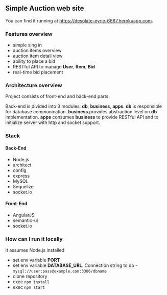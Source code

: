 ## Simple Auction web site
You can find it running at https://desolate-eyrie-6667.herokuapp.com.

### Features overview
* simple sing in
* auction items overview
* auction item detail view
* ability to place a bid
* RESTful API to manage **User**, **Item**, **Bid**
* real-time bid placement

### Architecture overview
Project consists of front-end and back-end parts.

Back-end is divided into 3 modules: **db**, **business**, **apps**. **db** is responsible for database communication. **business** provides abstraction level on **db** implementation. **apps** consumes **business** to provide RESTful API and to initialize server with http and socket support.

### Stack

#### Back-End
* Node.js
* architect
* config
* express
* MySQL
* Sequelize
* socket.io

#### Front-End
* AngularJS
* semantic-ui
* socket.io

### How can I run it locally
It assumes Node.js installed

* set env variable **PORT** 
* set env variable **DATABASE_URL**. Connection string to db - `mysql://user:pass@example.com:3306/dbname`
* clone repository
* exec `npm install`
* exec `npm start`
